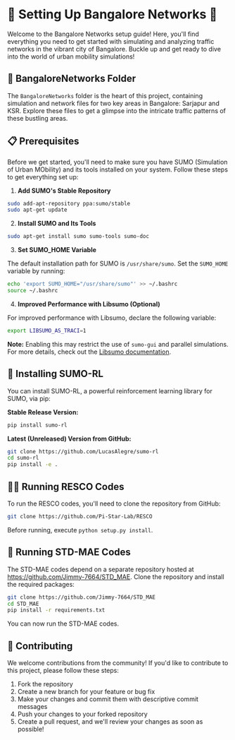 # 🌆 Setting Up Bangalore Networks 🚥

Welcome to the Bangalore Networks setup guide! Here, you'll find everything you need to get started with simulating and analyzing traffic networks in the vibrant city of Bangalore. Buckle up and get ready to dive into the world of urban mobility simulations!

## 📂 BangaloreNetworks Folder

The `BangaloreNetworks` folder is the heart of this project, containing simulation and network files for two key areas in Bangalore: Sarjapur and KSR. Explore these files to get a glimpse into the intricate traffic patterns of these bustling areas.

## 📋 Prerequisites

Before we get started, you'll need to make sure you have SUMO (Simulation of Urban MObility) and its tools installed on your system. Follow these steps to get everything set up:

1. **Add SUMO's Stable Repository**

```bash
sudo add-apt-repository ppa:sumo/stable
sudo apt-get update
```

2. **Install SUMO and Its Tools**

```bash
sudo apt-get install sumo sumo-tools sumo-doc
```

3. **Set SUMO_HOME Variable**

The default installation path for SUMO is `/usr/share/sumo`. Set the `SUMO_HOME` variable by running:

```bash
echo 'export SUMO_HOME="/usr/share/sumo"' >> ~/.bashrc
source ~/.bashrc
```

4. **Improved Performance with Libsumo (Optional)**

For improved performance with Libsumo, declare the following variable:

```bash
export LIBSUMO_AS_TRACI=1
```

**Note:** Enabling this may restrict the use of `sumo-gui` and parallel simulations. For more details, check out the [Libsumo documentation](https://sumo.dlr.de/docs/Libsumo.html).

## 🚀 Installing SUMO-RL

You can install SUMO-RL, a powerful reinforcement learning library for SUMO, via pip:

**Stable Release Version:**

```bash
pip install sumo-rl
```

**Latest (Unreleased) Version from GitHub:**

```bash
git clone https://github.com/LucasAlegre/sumo-rl
cd sumo-rl
pip install -e .
```

## 🏃‍♀️ Running RESCO Codes

To run the RESCO codes, you'll need to clone the repository from GitHub:

```bash
git clone https://github.com/Pi-Star-Lab/RESCO
```

Before running, execute `python setup.py install`.

## 🤖 Running STD-MAE Codes

The STD-MAE codes depend on a separate repository hosted at https://github.com/Jimmy-7664/STD_MAE. Clone the repository and install the required packages:

```bash
git clone https://github.com/Jimmy-7664/STD_MAE
cd STD_MAE
pip install -r requirements.txt
```

You can now run the STD-MAE codes.

## 🌟 Contributing

We welcome contributions from the community! If you'd like to contribute to this project, please follow these steps:

1. Fork the repository
2. Create a new branch for your feature or bug fix
3. Make your changes and commit them with descriptive commit messages
4. Push your changes to your forked repository
5. Create a pull request, and we'll review your changes as soon as possible!
